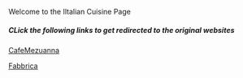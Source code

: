 <html>
<head>
<title> Italian Cuisine </title>
</head>
<style>

body {
  background-color: light-blue;
}

h5 {
  color: black;
  text-align: center;
}

 
p {
  font-family: verdana;
  color: black;
  font-size: 20px;
}

</style>
<body>

<p> Welcome to the Iltalian Cuisine Page </p> 

<h5> CLick the following links to get redirected to the original websites </h5> 

<a href=".................">CafeMezuanna</a>

<a href="......................">Fabbrica</a>

</body>

</html>
